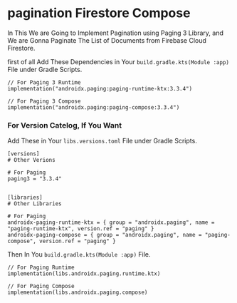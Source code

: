 # pagination Firestore Compose
In This We are Going to Implement Pagination using Paging 3 Library,  and We are Gonna Paginate The List of Documents from Firebase Cloud Firestore.


first of all Add These Dependencies in Your ``` build.gradle.kts(Module :app) ``` File under Gradle Scripts.
```
// For Paging 3 Runtime
implementation("androidx.paging:paging-runtime-ktx:3.3.4")

// For Paging 3 Compose
implementation("androidx.paging:paging-compose:3.3.4")

```

### For Version Catelog, If You Want

Add These in Your ``` libs.versions.toml ``` File under Gradle Scripts.
```
[versions]
# Other Verions

# For Paging
paging3 = "3.3.4"


[libraries]
# Other Libraries

# For Paging
androidx-paging-runtime-ktx = { group = "androidx.paging", name = "paging-runtime-ktx", version.ref = "paging" }
androidx-paging-compose = { group = "androidx.paging", name = "paging-compose", version.ref = "paging" }

```

Then In You ``` build.gradle.kts(Module :app) ``` File.

```
// For Paging Runtime
implementation(libs.androidx.paging.runtime.ktx)

// For Paging Compose
implementation(libs.androidx.paging.compose)

```
